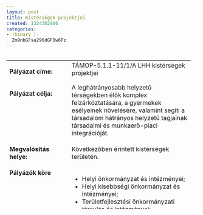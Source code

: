 ```yaml
---
layout: post
title: Kistérségek projektjei
created: 1324302906
categories:
- !binary |-
  Zm9nbGFsa296dGF0w6Fz
---
```

<table style="width: 485px; height: 390px;" align="left" border="0" cellpadding="0" cellspacing="0"><tbody><tr><td valign="top" width="187"><p><strong>Pályázat címe:</strong></p></td><td valign="top" width="428">TÁMOP-5.1.1-11/1/A LHH kistérségek projektjei</td></tr><tr><td valign="top" width="187"><p><strong>Pályázat célja:</strong></p></td><td valign="top" width="428">A leghátrányosabb helyzetű térségekben élők komplex felzárkóztatására, a gyermekek esélyeinek növelésére, valamint segíti a társadalom hátrányos helyzetű tagjainak társadalmi és munkaerő-piaci integrációját.</td></tr><tr><td valign="top" width="187"><p><strong>Megvalósítás helye:&nbsp;</strong></p></td><td valign="top" width="428"><p>Következőben érintett kistérségek területén.</p></td></tr><tr align="left" valign="top"><td valign="top" width="187"><strong>Pályázók köre</strong></td><td valign="top" width="428"><ul><li>Helyi önkormányzat és intézményei;</li><li>Helyi kisebbségi önkormányzat és intézményei;</li><li>Területfejlesztési önkormányzati társulás és intézményei;</li><li>Többcélú kistérségi társulás és intézményei;</li><li>Egyéb egyesület</li><li>Alapítvány</li><li>Egyház</li><li>Nonprofit gazdasági társaság:</li></ul><blockquote><ul><li>nonprofit korlátolt felelősségű társaság</li><li>nonprofit részvénytársaság</li></ul></blockquote><ul><li>Egyéb jogi személyiségű nonprofit szervezetek</li></ul><p>Ha ismert a foglalkoztató kiléte:</p><ul><li>korlátolt felelősségű társaság</li><li>részvénytársaság</li><li>betéti társaság</li><li>közkereseti társaság</li><li>szociális szövetkezet</li></ul><p>Ha nem ismert a majdani foglalkoztató:</p><ul><li>Megyei Kormányhivatal Munkaügyi Központja</li></ul></td></tr><tr><td valign="top" width="187"><p><strong>Támogatás formája:</strong></p></td><td valign="top" width="428">Vissza nem térítendő<br><ul><li>rendelkezésre álló keretösszeg: 1 194 700 000 Ft</li><li>min. 8,7 millió Ft – max. 230 millió Ft</li></ul></td></tr><tr><td valign="top" width="187"><p><strong>Támogatás mértéke:</strong></p></td><td valign="top" width="428">100 %</td></tr><tr><td valign="top" width="187"><p><strong>Biztosíték:</strong></p></td><td valign="top" width="428"><ul><li>bankgarancia,</li><li>ingatlan,</li><li>vállalkozások és nonprofit szervezetek esetében a támogatást igénylő szervezet vezetőjének, vagy tulajdonosának kezességvállalása, vagy</li><li>garanciaszervezet által vállalt kezesség</li></ul></td></tr><tr><td valign="top" width="187"><p><strong>Beadási határidő:</strong></p></td><td valign="top" width="428"><p>2012. február 29-ig</p></td></tr><tr><td valign="top" width="187"><p><strong>Projekt időtartama:</strong></p></td><td valign="top" width="428">A projekt fizikai befejezését követő<br>maximum 60. nap, de legkésőbb 2014. december 31.<br>10 Millió Ft igényelt támogatás alatt minimum 8, egyéb esetben minimum 12, de maximum 24 hónapra tervezheti.</td></tr><tr><td valign="top" width="187"><p><strong>Bírálat:</strong></p></td><td valign="top" width="428"><p>Egyfordulós</p></td></tr><tr><td valign="top" width="187"><p><strong>Kiíró:</strong></p></td><td valign="top" width="428"><p>NFÜ</p></td></tr><tr><td valign="top" width="187"><strong>Közreműködő szervezet:</strong></td><td valign="top" width="428">ESZA Nonprofit Kft.</td></tr><tr><td valign="top" width="187"><strong>Letöltendő dokumentáció:</strong></td><td valign="top" width="428"><a href="http://www.nfu.hu/">www.nfu.hu</a></td></tr></tbody></table><p>&nbsp;</p><p>&nbsp;</p><p style="text-align: center;"><strong><a href="http://www.goldconsulting.eu/palyazati-elominosito-adatlap" class="button red" style="color: #ffffff;">KÉREK AJÁNLATOT!</a></strong></p>
